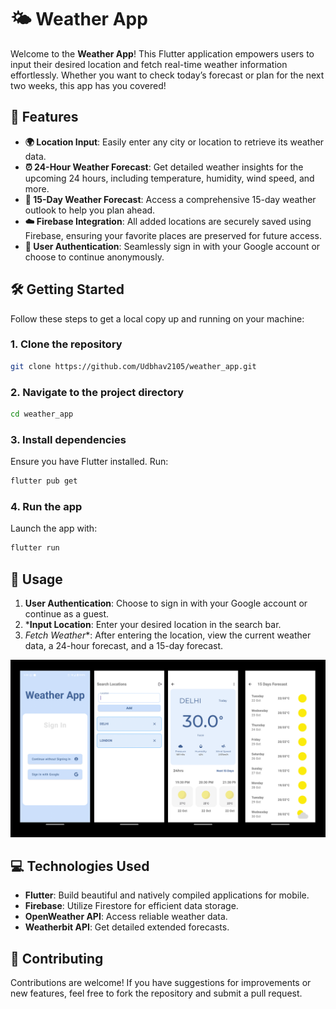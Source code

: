 
# 🌤️ Weather App

Welcome to the **Weather App**! This Flutter application empowers users to input their desired location and fetch real-time weather information effortlessly. Whether you want to check today’s forecast or plan for the next two weeks, this app has you covered!

## 🚀 Features

- **🌍 Location Input**: Easily enter any city or location to retrieve its weather data.
- **⏰ 24-Hour Weather Forecast**: Get detailed weather insights for the upcoming 24 hours, including temperature, humidity, wind speed, and more.
- **📅 15-Day Weather Forecast**: Access a comprehensive 15-day weather outlook to help you plan ahead.
- **☁️ Firebase Integration**: All added locations are securely saved using Firebase, ensuring your favorite places are preserved for future access.
- **🔑 User Authentication**: Seamlessly sign in with your Google account or choose to continue anonymously.

## 🛠️ Getting Started

Follow these steps to get a local copy up and running on your machine:

### 1. Clone the repository

```bash
git clone https://github.com/Udbhav2105/weather_app.git
```

### 2. Navigate to the project directory

```bash
cd weather_app
```

### 3. Install dependencies

Ensure you have Flutter installed. Run:

```bash
flutter pub get
```

### 4. Run the app

Launch the app with:

```bash
flutter run
```

## 📖 Usage

1. **User Authentication**: Choose to sign in with your Google account or continue as a guest.
2. ***Input Location**: Enter your desired location in the search bar.
3. *Fetch Weather**: After entering the location, view the current weather data, a 24-hour forecast, and a 15-day forecast.


![UI](lib/images/weatherApp.png)

## 💻 Technologies Used

- **Flutter**: Build beautiful and natively compiled applications for mobile.
- **Firebase**: Utilize Firestore for efficient data storage.
- **OpenWeather API**: Access reliable weather data.
- **Weatherbit API**: Get detailed extended forecasts.

## 🤝 Contributing

Contributions are welcome! If you have suggestions for improvements or new features, feel free to fork the repository and submit a pull request.
